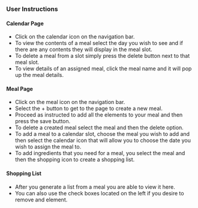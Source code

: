 ### User Instructions


#### Calendar Page  

- Click on the calendar icon on the navigation bar.
- To view the contents of a meal select the day you wish to 
  see and if there are any contents they will display in the meal slot.
- To delete a meal from a slot simply press the delete button next to that meal slot.
- To view details of an assigned meal, click the meal name and it will pop up the meal details.


#### Meal Page

- Click on the meal icon on the navigation bar.
- Select the + button to get to the page to create a new meal.
- Proceed as instructed to add all the elements to your meal and then press the save button.
- To delete a created meal select the meal and then the delete option.
- To add a meal to a calendar slot, choose the meal you wish to add and then select the 
  calendar icon that will allow you to choose the date you wish to assign the meal to.
- To add ingredients that you need for a meal, you select the meal and then the 
  shopping icon to create a shopping list.

#### Shopping List

- After you generate a list from a meal you are able to view it here.
- You can also use the check boxes located on the left if you desire to remove and element.


